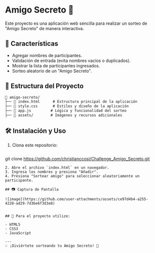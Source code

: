 <h1> Amigo Secreto 🎁 </h1> 

Este proyecto es una aplicación web sencilla para realizar un sorteo de "Amigo Secreto" de manera interactiva.

## 🚀 Características

- Agregar nombres de participantes.
- Validación de entrada (evita nombres vacíos o duplicados).
- Mostrar la lista de participantes ingresados.
- Sorteo aleatorio de un "Amigo Secreto".

## 📂 Estructura del Proyecto

```md
📁 amigo-secreto/
├── 📄 index.html      # Estructura principal de la aplicación
├── 🎨 style.css       # Estilos y diseño de la aplicación
├── 📜 app.js         # Lógica y funcionalidad del sorteo
├── 📁 assets/        # Imágenes y recursos adicionales
```

## 🛠️ Instalación y Uso

1. Clona este repositorio:
   ```bash
git clone https://github.com/christianccosi/Challenge_Amigo_Secreto.git
   ```
2. Abre el archivo `index.html` en un navegador.
3. Ingresa los nombres y presiona "Añadir".
4. Presiona "Sortear amigo" para seleccionar aleatoriamente un participante.

## 📷 Captura de Pantalla

![image](https://github.com/user-attachments/assets/ce97d4b4-a255-4220-ad29-7d36e6f3d3e8)


## 🎯 Para el proyecto utilize:

- HTML5
- CSS3
- JavaScript

---
💡 ¡Diviértete sorteando tu Amigo Secreto! 🎉

